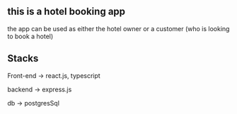 ## this is a hotel booking app

the app can be used as either the hotel owner or a customer (who is looking to book a hotel)

## Stacks

Front-end -> react.js, typescript

backend -> express.js

db -> postgresSql
